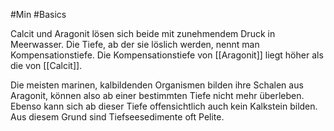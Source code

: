 #Min #Basics 

Calcit und Aragonit lösen sich beide mit zunehmendem Druck in Meerwasser. Die Tiefe, ab der sie löslich werden, nennt man Kompensationstiefe. Die Kompensationstiefe von [[Aragonit]] liegt höher als die von [[Calcit]]. 

Die meisten marinen, kalbildenden Organismen bilden ihre Schalen aus Aragonit, können also ab einer bestimmten Tiefe nicht mehr überleben. Ebenso kann sich ab dieser Tiefe offensichtlich auch kein Kalkstein bilden. Aus diesem Grund sind Tiefseesedimente oft Pelite.